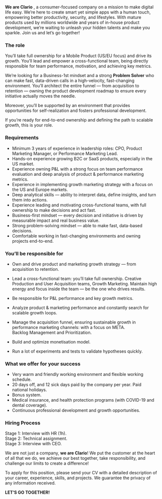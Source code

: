 **We are Clario** , a consumer-focused company on a mission to make digital
life easy. We’re here to create smart yet simple apps with a human touch,
empowering better productivity, security, and lifestyles. With mature products
used by millions worldwide and years of in-house product development, we’re
waiting to unleash your hidden talents and make you sparkle. Join us and let’s
go together!

### **The role**

You’ll take full ownership for a Mobile Product (US/EU focus) and drive its
growth. You’ll lead and empower a cross-functional team, being directly
responsible for team performance, motivation, and achieving key metrics.

We’re looking for a Business-1st mindset and a strong **Problem Solver** who
can make fast, data-driven calls in a high-velocity, fast-changing
environment. You’ll architect the entire funnel — from acquisition to
retention — owning the product development roadmap to ensure every initiative
actually moves the needle.

Moreover, you’ll be supported by an environment that provides opportunities
for self-realization and fosters professional development.

If you’re ready for end-to-end ownership and defining the path to scalable
growth, this is your role.

### **Requirements**

  * Minimum 3 years of experience in leadership roles: CPO, Product Marketing Manager, or Performance Marketing Lead.
  * Hands-on experience growing B2C or SaaS products, especially in the US market.
  * Experience owning P&L with a strong focus on team performance evaluation and deep analysis of product & performance marketing metrics.
  * Experience in implementing growth marketing strategy with a focus on the US and Europe markets.
  * Deep analytical skills — ability to interpret data, define insights, and turn them into actions.
  * Experience leading and motivating cross-functional teams, with full ownership to make decisions and act fast.
  * Business-first mindset — every decision and initiative is driven by measurable impact and real business value.
  * Strong problem-solving mindset — able to make fast, data-based decisions.
  * Comfortable working in fast-changing environments and owning projects end-to-end.

### **You’ll be responsible for**

  * Own and drive product and marketing growth strategy — from acquisition to retention.
  * Lead a cross-functional team: you’ll take full ownership. Creative Production and User Acquisition teams, Growth Marketing. Maintain high energy and focus inside the team — be the one who drives results.
  * Be responsible for P&L performance and key growth metrics.
  * Analyze product & marketing performance and constantly search for scalable growth loops.
  * Manage the acquisition funnel, ensuring sustainable growth in performance marketing channels: with a focus on META.  
Backlog Management and Prioritization.

  * Build and optimize monetisation model.
  * Run a lot of experiments and tests to validate hypotheses quickly.

### **What we offer for your success**

  * Very warm and friendly working environment and flexible working schedule.
  * 20 days off, and 12 sick days paid by the company per year. Paid national holidays.
  * Bonus system.
  * Medical insurance, and health protection programs (with COVID-19 and dental coverage).
  * Continuous professional development and growth opportunities.

### **Hiring Process**

Stage 1: Interview with HR (1h).  
Stage 2: Technical assignment.  
Stage 3: Interview with CEO.

We are not just a company, **we are Clario**! We put the customer at the heart
of all that we do, we achieve our best together, take responsibility, and
challenge our limits to create a difference!

To apply for this position, please send your CV with a detailed description of
your career, experience, skills, and projects. We guarantee the privacy of any
information received.

**LET’S GO TOGETHER!**